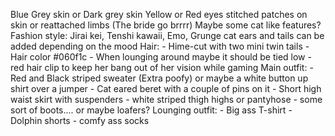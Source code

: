 Blue Grey skin or Dark grey skin
Yellow or Red eyes
stitched patches on skin or reattached limbs (The bride go brrrr)
Maybe some cat like features?
Fashion style: Jirai kei, Tenshi kawaii, Emo, Grunge
cat ears and tails can be added depending on the mood
Hair:
	 - Hime-cut with two mini twin tails
	 - Hair color #060f1c 
	 - When lounging around maybe it should be tied low
	 - red hair clip to keep her bang out of her vision while gaming
Main outfit:
	 - Red and Black striped sweater (Extra poofy) or maybe a white button up shirt over a jumper
	 - Cat eared beret with a couple of pins on it
	 - Short high waist skirt with suspenders
	 - white striped thigh highs or pantyhose
	 - some sort of boots.... or maybe loafers?
Lounging outfit:
	 - Big ass T-shirt
	 - Dolphin shorts
	 - comfy ass socks
